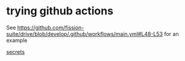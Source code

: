 # trying github actions

See https://github.com/fission-suite/drive/blob/develop/.github/workflows/main.yml#L48-L53 for an example

[secrets](https://docs.github.com/en/actions/security-guides/encrypted-secrets#creating-encrypted-secrets-for-a-repository)



